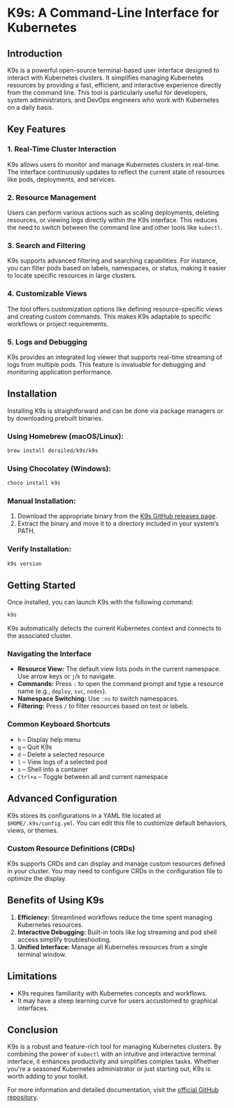# K9s: A Command-Line Interface for Kubernetes

## Introduction
K9s is a powerful open-source terminal-based user interface designed to interact with Kubernetes clusters. It simplifies managing Kubernetes resources by providing a fast, efficient, and interactive experience directly from the command line. This tool is particularly useful for developers, system administrators, and DevOps engineers who work with Kubernetes on a daily basis.

## Key Features

### 1. Real-Time Cluster Interaction
K9s allows users to monitor and manage Kubernetes clusters in real-time. The interface continuously updates to reflect the current state of resources like pods, deployments, and services.

### 2. Resource Management
Users can perform various actions such as scaling deployments, deleting resources, or viewing logs directly within the K9s interface. This reduces the need to switch between the command line and other tools like `kubectl`.

### 3. Search and Filtering
K9s supports advanced filtering and searching capabilities. For instance, you can filter pods based on labels, namespaces, or status, making it easier to locate specific resources in large clusters.

### 4. Customizable Views
The tool offers customization options like defining resource-specific views and creating custom commands. This makes K9s adaptable to specific workflows or project requirements.

### 5. Logs and Debugging
K9s provides an integrated log viewer that supports real-time streaming of logs from multiple pods. This feature is invaluable for debugging and monitoring application performance.

## Installation
Installing K9s is straightforward and can be done via package managers or by downloading prebuilt binaries.

### Using Homebrew (macOS/Linux):
```bash
brew install derailed/k9s/k9s
```

### Using Chocolatey (Windows):
```bash
choco install k9s
```

### Manual Installation:
1. Download the appropriate binary from the [K9s GitHub releases page](https://github.com/derailed/k9s/releases).
2. Extract the binary and move it to a directory included in your system’s PATH.

### Verify Installation:
```bash
k9s version
```

## Getting Started
Once installed, you can launch K9s with the following command:
```bash
k9s
```
K9s automatically detects the current Kubernetes context and connects to the associated cluster.

### Navigating the Interface
- **Resource View:** The default view lists pods in the current namespace. Use arrow keys or `j`/`k` to navigate.
- **Commands:** Press `:` to open the command prompt and type a resource name (e.g., `deploy`, `svc`, `nodes`).
- **Namespace Switching:** Use `:ns` to switch namespaces.
- **Filtering:** Press `/` to filter resources based on text or labels.

### Common Keyboard Shortcuts
- `h` – Display help menu
- `q` – Quit K9s
- `d` – Delete a selected resource
- `l` – View logs of a selected pod
- `s` – Shell into a container
- `Ctrl+a` – Toggle between all and current namespace

## Advanced Configuration
K9s stores its configurations in a YAML file located at `$HOME/.k9s/config.yml`. You can edit this file to customize default behaviors, views, or themes.

### Custom Resource Definitions (CRDs)
K9s supports CRDs and can display and manage custom resources defined in your cluster. You may need to configure CRDs in the configuration file to optimize the display.

## Benefits of Using K9s
1. **Efficiency:** Streamlined workflows reduce the time spent managing Kubernetes resources.
2. **Interactive Debugging:** Built-in tools like log streaming and pod shell access simplify troubleshooting.
3. **Unified Interface:** Manage all Kubernetes resources from a single terminal window.

## Limitations
- K9s requires familiarity with Kubernetes concepts and workflows.
- It may have a steep learning curve for users accustomed to graphical interfaces.

## Conclusion
K9s is a robust and feature-rich tool for managing Kubernetes clusters. By combining the power of `kubectl` with an intuitive and interactive terminal interface, it enhances productivity and simplifies complex tasks. Whether you're a seasoned Kubernetes administrator or just starting out, K9s is worth adding to your toolkit.

For more information and detailed documentation, visit the [official GitHub repository](https://github.com/derailed/k9s).